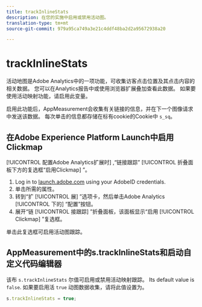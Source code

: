 ```yaml
---
title: trackInlineStats
description: 在您的实施中启用或禁用活动图。
translation-type: tm+mt
source-git-commit: 979a95ca749a3e21c4ddf48ba2d2a95672938a20

---
```



# trackInlineStats

活动地图是Adobe Analytics中的一项功能，可收集访客点击位置及其点击内容的相关数据。 您可以在Analytics报告中或使用浏览器扩展叠加查看此数据。 如果要使用活动映射功能，请启用此变量。

启用此功能后，AppMeasurement会收集有关链接的信息，并在下一个图像请求中发送该数据。 每次单击的信息都存储在标有cookie的Cookie中 `s_sq`。

## 在Adobe Experience Platform Launch中启用Clickmap

[!UICONTROL 配置Adobe Analytics扩展时] ,“链接跟踪” [!UICONTROL 折叠面板下方的复选框“启用Clickmap] ”。

1. Log in to [launch.adobe.com](https://launch.adobe.com) using your AdobeID credentials.
2. 单击所需的属性。
3. 转到“扩 [!UICONTROL 展] ”选项卡，然后单击Adobe Analytics [!UICONTROL 下的] “配置”按钮。
4. 展开“链 [!UICONTROL 接跟踪] ”折叠面板，该面板显示“启用 [!UICONTROL Clickmap] ”复选框。

单击此复选框可启用活动图跟踪。

## AppMeasurement中的s.trackInlineStats和启动自定义代码编辑器

该布 `s.trackInlineStats` 尔值可启用或禁用活动映射跟踪。 Its default value is `false`. 如果要启用活 `true` 动图数据收集，请将此值设置为。

```js
s.trackInlineStats = true;
```
